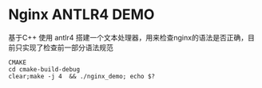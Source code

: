 # Nginx ANTLR4 DEMO

基于C++ 使用 antlr4 搭建一个文本处理器，用来检查nginx的语法是否正确，目前只实现了检查前一部分语法规范

    CMAKE
    cd cmake-build-debug                                           
    clear;make -j 4  && ./nginx_demo; echo $?
    
    
